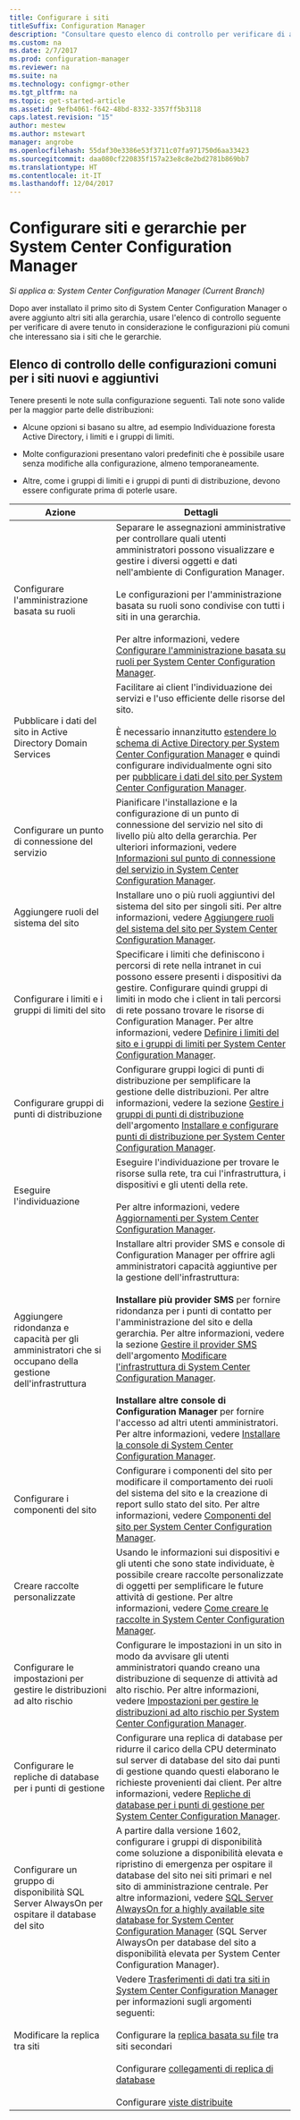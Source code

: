 ```yaml
---
title: Configurare i siti
titleSuffix: Configuration Manager
description: "Consultare questo elenco di controllo per verificare di aver tenuto in considerazione le configurazioni più comuni che interessano sia i siti che le gerarchie."
ms.custom: na
ms.date: 2/7/2017
ms.prod: configuration-manager
ms.reviewer: na
ms.suite: na
ms.technology: configmgr-other
ms.tgt_pltfrm: na
ms.topic: get-started-article
ms.assetid: 9efb4061-f642-48bd-8332-3357ff5b3118
caps.latest.revision: "15"
author: mestew
ms.author: mstewart
manager: angrobe
ms.openlocfilehash: 55daf30e3386e53f3711c07fa971750d6aa33423
ms.sourcegitcommit: daa080cf220835f157a23e8c8e2bd2781b869bb7
ms.translationtype: HT
ms.contentlocale: it-IT
ms.lasthandoff: 12/04/2017
---
```

# <a name="configure-sites-and-hierarchies-for-system-center-configuration-manager"></a>Configurare siti e gerarchie per System Center Configuration Manager

*Si applica a: System Center Configuration Manager (Current Branch)*

Dopo aver installato il primo sito di System Center Configuration Manager o avere aggiunto altri siti alla gerarchia, usare l'elenco di controllo seguente per verificare di avere tenuto in considerazione le configurazioni più comuni che interessano sia i siti che le gerarchie.  

## <a name="checklist-of-common-configurations-for-new-and-additional-sites"></a>Elenco di controllo delle configurazioni comuni per i siti nuovi e aggiuntivi  
Tenere presenti le note sulla configurazione seguenti. Tali note sono valide per la maggior parte delle distribuzioni:

-   Alcune opzioni si basano su altre, ad esempio Individuazione foresta Active Directory, i limiti e i gruppi di limiti.  

-   Molte configurazioni presentano valori predefiniti che è possibile usare senza modifiche alla configurazione, almeno temporaneamente.  

-   Altre, come i gruppi di limiti e i gruppi di punti di distribuzione, devono essere configurate prima di poterle usare.  

|Azione|Dettagli|  
|------------|-------------|  
|Configurare l'amministrazione basata su ruoli|Separare le assegnazioni amministrative per controllare quali utenti amministratori possono visualizzare e gestire i diversi oggetti e dati nell'ambiente di Configuration Manager.<br /><br /> Le configurazioni per l'amministrazione basata su ruoli sono condivise con tutti i siti in una gerarchia.   <br/><br/>Per altre informazioni, vedere [Configurare l'amministrazione basata su ruoli per System Center Configuration Manager](../../../../core/servers/deploy/configure/configure-role-based-administration.md).|  
|Pubblicare i dati del sito in Active Directory Domain Services|Facilitare ai client l'individuazione dei servizi e l'uso efficiente delle risorse del sito.<br /><br /> È necessario innanzitutto [estendere lo schema di Active Directory per System Center Configuration Manager](../../../../core/plan-design/network/extend-the-active-directory-schema.md) e quindi configurare individualmente ogni sito per [pubblicare i dati del sito per System Center Configuration Manager](../../../../core/servers/deploy/configure/publish-site-data.md).|  
|Configurare un punto di connessione del servizio|Pianificare l'installazione e la configurazione di un punto di connessione del servizio nel sito di livello più alto della gerarchia. Per ulteriori informazioni, vedere [Informazioni sul punto di connessione del servizio in System Center Configuration Manager](../../../../core/servers/deploy/configure/about-the-service-connection-point.md).|  
|Aggiungere ruoli del sistema del sito|Installare uno o più ruoli aggiuntivi del sistema del sito per singoli siti.  Per altre informazioni, vedere [Aggiungere ruoli del sistema del sito per System Center Configuration Manager](../../../../core/servers/deploy/configure/add-site-system-roles.md).|  
|Configurare i limiti e i gruppi di limiti del sito|Specificare i limiti che definiscono i percorsi di rete nella intranet in cui possono essere presenti i dispositivi da gestire. Configurare quindi gruppi di limiti in modo che i client in tali percorsi di rete possano trovare le risorse di Configuration Manager. Per altre informazioni, vedere [Definire i limiti del sito e i gruppi di limiti per System Center Configuration Manager](../../../../core/servers/deploy/configure/define-site-boundaries-and-boundary-groups.md).|  
|Configurare gruppi di punti di distribuzione|Configurare gruppi logici di punti di distribuzione per semplificare la gestione delle distribuzioni. Per altre informazioni, vedere la sezione [Gestire i gruppi di punti di distribuzione](../../../../core/servers/deploy/configure/install-and-configure-distribution-points.md#bkmk_manage) dell'argomento [Installare e configurare punti di distribuzione per System Center Configuration Manager](../../../../core/servers/deploy/configure/install-and-configure-distribution-points.md).|  
|Eseguire l'individuazione|Eseguire l'individuazione per trovare le risorse sulla rete, tra cui l'infrastruttura, i dispositivi e gli utenti della rete.<br /><br /> Per altre informazioni, vedere [Aggiornamenti per System Center Configuration Manager](../../../../core/servers/deploy/configure/run-discovery.md).|  
|Aggiungere ridondanza e capacità per gli amministratori che si occupano della gestione dell'infrastruttura|Installare altri provider SMS e console di Configuration Manager per offrire agli amministratori capacità aggiuntive per la gestione dell'infrastruttura:<br /><br /> **Installare più provider SMS** per fornire ridondanza per i punti di contatto per l'amministrazione del sito e della gerarchia. Per altre informazioni, vedere la sezione [Gestire il provider SMS](../../../../core/servers/manage/modify-your-infrastructure.md#BKMK_ManageSMSprovider) dell'argomento [Modificare l'infrastruttura di System Center Configuration Manager](../../../../core/servers/manage/modify-your-infrastructure.md).<br /><br /> **Installare altre console di Configuration Manager** per fornire l'accesso ad altri utenti amministratori. Per altre informazioni, vedere [Installare la console di System Center Configuration Manager](../../../../core/servers/deploy/install/install-consoles.md).|  
|Configurare i componenti del sito|Configurare i componenti del sito per modificare il comportamento dei ruoli del sistema del sito e la creazione di report sullo stato del sito. Per altre informazioni, vedere [Componenti del sito per System Center Configuration Manager](../../../../core/servers/deploy/configure/site-components.md).|  
|Creare raccolte personalizzate|Usando le informazioni sui dispositivi e gli utenti che sono state individuate, è possibile creare raccolte personalizzate di oggetti per semplificare le future attività di gestione. Per altre informazioni, vedere [Come creare le raccolte in System Center Configuration Manager](../../../../core/clients/manage/collections/create-collections.md).|  
|Configurare le impostazioni per gestire le distribuzioni ad alto rischio|Configurare le impostazioni in un sito in modo da avvisare gli utenti amministratori quando creano una distribuzione di sequenze di attività ad alto rischio.  Per altre informazioni, vedere [Impostazioni per gestire le distribuzioni ad alto rischio per System Center Configuration Manager](../../../../protect/understand/settings-to-manage-high-risk-deployments.md).|  
|Configurare le repliche di database per i punti di gestione|Configurare una replica di database per ridurre il carico della CPU determinato sul server di database del sito dai punti di gestione quando questi elaborano le richieste provenienti dai client. Per altre informazioni, vedere [Repliche di database per i punti di gestione per System Center Configuration Manager](../../../../core/servers/deploy/configure/database-replicas-for-management-points.md).|  
|Configurare un gruppo di disponibilità SQL Server AlwaysOn per ospitare il database del sito|A partire dalla versione 1602, configurare i gruppi di disponibilità come soluzione a disponibilità elevata e ripristino di emergenza per ospitare il database del sito nei siti primari e nel sito di amministrazione centrale. Per altre informazioni, vedere [SQL Server AlwaysOn for a highly available site database for System Center Configuration Manager](../../../../core/servers/deploy/configure/sql-server-alwayson-for-a-highly-available-site-database.md) (SQL Server AlwaysOn per database del sito a disponibilità elevata per System Center Configuration Manager).|  
|Modificare la replica tra siti|Vedere [Trasferimenti di dati tra siti in System Center Configuration Manager](../../../../core/servers/manage/data-transfers-between-sites.md) per informazioni sugli argomenti seguenti:<br /><br /> Configurare la [replica basata su file](../../../../core/servers/manage/data-transfers-between-sites.md#bkmk_fileroute) tra siti secondari<br /><br /> Configurare [collegamenti di replica di database](../../../../core/servers/manage/data-transfers-between-sites.md#bkmk_Dblinks)<br /><br /> Configurare [viste distribuite](../../../../core/servers/manage/data-transfers-between-sites.md#bkmk_distviews)|  
